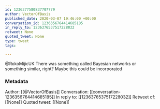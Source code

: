 ```yaml
---
id: 1236377580837707779
author: VectorOfBasis
published_date: 2020-03-07 19:46:00 +00:00
conversation_id: 1236356764414685185
in_reply_to: 1236376537517228032
retweet: None
quoted_tweet: None
type: tweet
tags:

---
```


@RokoMijicUK There was something called Bayesian networks or something similar, right? Maybe this could be incorporated

### Metadata

Author: [[@VectorOfBasis]]
Conversation: [[conversation-1236356764414685185]]
In reply to: [[1236376537517228032]]
Retweet of: [[None]]
Quoted tweet: [[None]]
